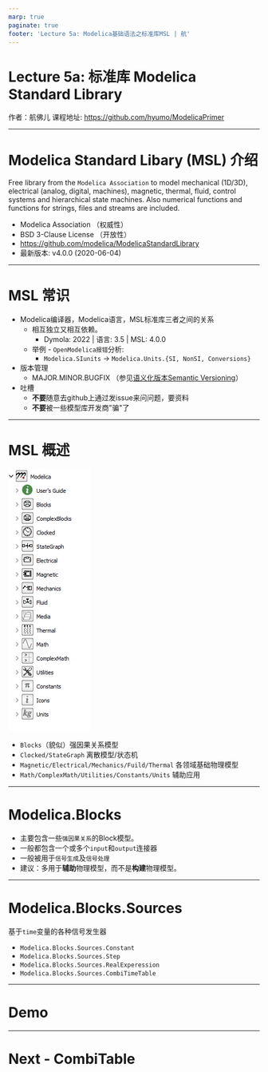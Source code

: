 ```yaml
---
marp: true
paginate: true
footer: 'Lecture 5a: Modelica基础语法之标准库MSL | 航'
---
```


# Lecture 5a: 标准库 Modelica Standard Library
作者：航佛儿
课程地址: https://github.com/hyumo/ModelicaPrimer

----
# Modelica Standard Libary (MSL) 介绍 

Free library from the `Modelica Association` to model mechanical (1D/3D), electrical (analog, digital, machines), magnetic, thermal, fluid, control systems and hierarchical state machines. Also numerical functions and functions for strings, files and streams are included.

- Modelica Association （权威性）
- BSD 3-Clause License （开放性）
- https://github.com/modelica/ModelicaStandardLibrary
- 最新版本: v4.0.0 (2020-06-04)

---
# MSL 常识
- Modelica编译器，Modelica语言，MSL标准库三者之间的关系
    - 相互独立又相互依赖。
        - Dymola: 2022 | 语言: 3.5 | MSL: 4.0.0
    - 举例 - `OpenModelica报错`分析:
        - `Modelica.SIunits` -> `Modelica.Units.{SI, NonSI, Conversions}` 
- 版本管理
    - MAJOR.MINOR.BUGFIX （参见[语义化版本Semantic Versioning](https://semver.org/lang/zh-CN/)）
- 吐槽
    - **不要**随意去github上通过发issue来问问题，要资料
    - **不要**被一些模型库开发商"骗"了

---
# MSL 概述
![bg right:35% height: 45%](images/LibStructure.png)
- `Blocks`（貌似）强因果关系模型
- `Clocked/StateGraph` 离散模型/状态机
- `Magnetic/Electrical/Mechanics/Fuild/Thermal` 各领域基础物理模型
- `Math/ComplexMath/Utilities/Constants/Units` 辅助应用

---
# Modelica.Blocks
- 主要包含一些`强因果关系`的Block模型。
- 一般都包含一个或多个`input`和`output`连接器
- 一般被用于`信号生成`及`信号处理`
- 建议：多用于**辅助**物理模型，而不是**构建**物理模型。

---
# Modelica.Blocks.Sources 
基于`time`变量的各种信号发生器

- `Modelica.Blocks.Sources.Constant`
- `Modelica.Blocks.Sources.Step`
- `Modelica.Blocks.Sources.RealExperession`
- `Modelica.Blocks.Sources.CombiTimeTable`

---
# Demo

---
# Next - CombiTable



